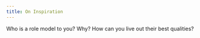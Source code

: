 ```yaml
---
title: On Inspiration
---
```

Who is a role model to you? Why? How can you live out their best qualities? 
